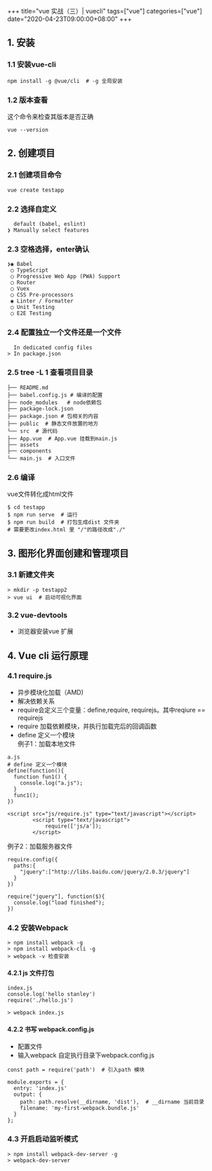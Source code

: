 +++
title="vue 实战（三）| vuecli"
tags=["vue"]
categories=["vue"]
date="2020-04-23T09:00:00+08:00"
+++

## 1. 安装
### 1.1 安装vue-cli
```
npm install -g @vue/cli  # -g 全局安装
```
### 1.2 版本查看  
这个命令来检查其版本是否正确
```
vue --version  
```

## 2. 创建项目
### 2.1 创建项目命令
```
vue create testapp
```
### 2.2 选择自定义
```
  default (babel, eslint)
❯ Manually select features
```
### 2.3 空格选择，enter确认
```
❯◉ Babel
 ◯ TypeScript
 ◯ Progressive Web App (PWA) Support
 ◯ Router
 ◯ Vuex
 ◯ CSS Pre-processors
 ◉ Linter / Formatter
 ◯ Unit Testing
 ◯ E2E Testing
```
### 2.4 配置独立一个文件还是一个文件
```
  In dedicated config files
> In package.json
```

### 2.5 tree -L 1 查看项目目录
```
├── README.md
├── babel.config.js # 编译的配置
├── node_modules   # node依赖包
├── package-lock.json
├── package.json # 包相关的内容
├── public  # 静态文件放置的地方
└── src  # 源代码
├── App.vue  # App.vue 挂载到main.js
├── assets
├── components
└── main.js  # 入口文件
```
### 2.6 编译
vue文件转化成html文件
```
$ cd testapp
$ npm run serve  # 运行
$ npm run build  # 打包生成dist 文件夹 
# 需要更改index.html 里 "/"的路径改成"./"

```

## 3. 图形化界面创建和管理项目
### 3.1 新建文件夹
```
> mkdir -p testapp2
> vue ui  # 启动可视化界面
```

### 3.2 vue-devtools
- 浏览器安装vue 扩展


## 4. Vue cli 运行原理
### 4.1 require.js
- 异步模块化加载（AMD)
- 解决依赖关系
- require会定义三个变量：define,require, requirejs。其中reqiure == requirejs
- require 加载依赖模块，并执行加载完后的回调函数
- define 定义一个模块  
例子1：加载本地文件
```
a.js
# define 定义一个模块
define(function(){
  function fun1() {
    console.log("a.js");
  }
  func1();
})

<script src="js/require.js" type="text/javascript"></script>
		<script type="text/javascript">
			require(['js/a']);
		</script>
```
例子2：加载服务器文件
```
require.config({
  paths:{
    "jquery":["http://libs.baidu.com/jquery/2.0.3/jquery"]
  }
})

require("jquery"], function($){
  console.log("load finished");
})
```

### 4.2 安装Webpack
```
> npm install webpack -g
> npm install webpack-cli -g
> webpack -v 检查安装
```
#### 4.2.1 js 文件打包
```
index.js
console.log('hello stanley')
require('./hello.js')

> webpack index.js
```
#### 4.2.2 书写 webpack.config.js
- 配置文件
- 输入webpack 自定执行目录下webpack.config.js
```
const path = require('path')  # 引入path 模块

module.exports = {
  entry: 'index.js'
  output: {
    path: path.resolve(__dirname, 'dist'),  # __dirname 当前目录
    filename: 'my-first-webpack.bundle.js'
  }
};
```
### 4.3 开启启动监听模式
```
> npm install webpack-dev-server -g 
> webpack-dev-server
```

